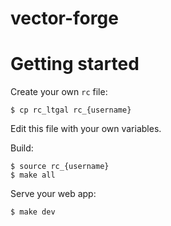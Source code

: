 vector-forge
============

# Getting started

Create your own `rc` file:

    $ cp rc_ltgal rc_{username}

Edit this file with your own variables.

Build:

    $ source rc_{username}
    $ make all

Serve your web app:

    $ make dev
